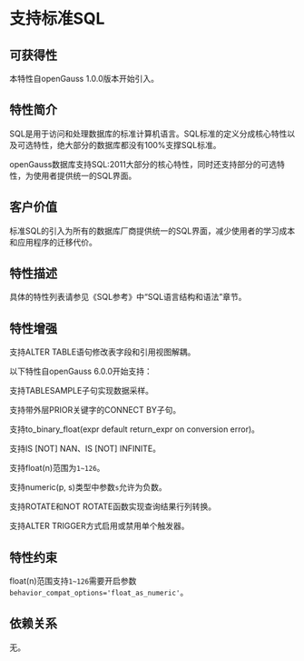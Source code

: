 # 支持标准SQL

## 可获得性<a name="section38134078"></a>

本特性自openGauss 1.0.0版本开始引入。

## 特性简介<a name="section7662382"></a>

SQL是用于访问和处理数据库的标准计算机语言。SQL标准的定义分成核心特性以及可选特性，绝大部分的数据库都没有100%支撑SQL标准。

openGauss数据库支持SQL:2011大部分的核心特性，同时还支持部分的可选特性，为使用者提供统一的SQL界面。

## 客户价值<a name="section1852576"></a>

标准SQL的引入为所有的数据库厂商提供统一的SQL界面，减少使用者的学习成本和应用程序的迁移代价。

## 特性描述<a name="section16673190"></a>

具体的特性列表请参见《SQL参考》中“SQL语言结构和语法”章节。

## 特性增强<a name="section15840983"></a>

支持ALTER TABLE语句修改表字段和引用视图解耦。

以下特性自openGauss 6.0.0开始支持：

支持TABLESAMPLE子句实现数据采样。

支持带外层PRIOR关键字的CONNECT BY子句。

支持to_binary_float(expr default return_expr on conversion error)。

支持IS [NOT] NAN、IS [NOT] INFINITE。

支持float(n)范围为`1~126`。

支持numeric(p, s)类型中参数`s`允许为负数。

支持ROTATE和NOT ROTATE函数实现查询结果行列转换。

支持ALTER TRIGGER方式启用或禁用单个触发器。

## 特性约束<a name="section06531946143616"></a>

float(n)范围支持`1~126`需要开启参数`behavior_compat_options='float_as_numeric'`。

## 依赖关系<a name="section8351126"></a>

无。

